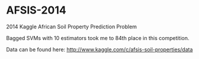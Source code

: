 AFSIS-2014
==========

2014 Kaggle African Soil Property Prediction Problem

Bagged SVMs with 10 estimators took me to 84th place in this competition.

Data can be found here: http://www.kaggle.com/c/afsis-soil-properties/data

